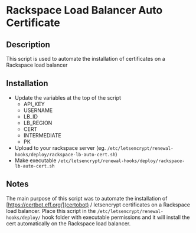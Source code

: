 # Rackspace Load Balancer Auto Certificate #

## Description 

This script is used to automate the installation of certificates on a Rackspace load balancer

## Installation

- Update the variables at the top of the script 
    - API_KEY
    - USERNAME
    - LB_ID
    - LB_REGION
    - CERT
    - INTERMEDIATE
    - PK
- Upload to your rackspace server (eg. `/etc/letsencrypt/renewal-hooks/deploy/rackspace-lb-auto-cert.sh`)
- Make executable `/etc/letsencrypt/renewal-hooks/deploy/rackspace-lb-auto-cert.sh`

## Notes

The main purpose of this script was to automate the installation of [https://certbot.eff.org/](certobot) / letsencrypt certificates on a Rackspace load balancer. Place this script in the `/etc/letsencrypt/renewal-hooks/deploy/` hook folder with executable permissions and it will install the cert automatically on the Rackspace load balancer.
